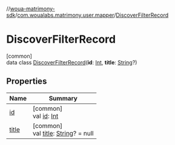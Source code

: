 //[woua-matrimony-sdk](../../../index.md)/[com.woualabs.matrimony.user.mapper](../index.md)/[DiscoverFilterRecord](index.md)

# DiscoverFilterRecord

[common]\
data class [DiscoverFilterRecord](index.md)(**id**: [Int](https://kotlinlang.org/api/latest/jvm/stdlib/kotlin/-int/index.html), **title**: [String](https://kotlinlang.org/api/latest/jvm/stdlib/kotlin/-string/index.html)?)

## Properties

| Name | Summary |
|---|---|
| [id](id.md) | [common]<br>val [id](id.md): [Int](https://kotlinlang.org/api/latest/jvm/stdlib/kotlin/-int/index.html) |
| [title](title.md) | [common]<br>val [title](title.md): [String](https://kotlinlang.org/api/latest/jvm/stdlib/kotlin/-string/index.html)? = null |
